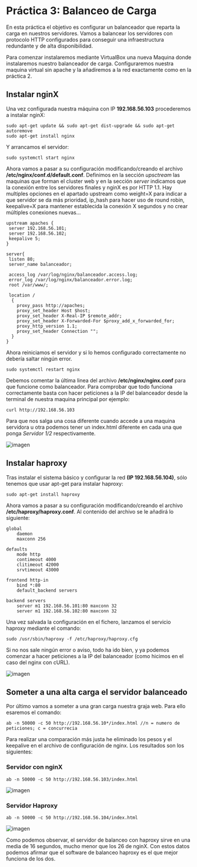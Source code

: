 # Práctica 3: Balanceo de Carga

En esta práctica el objetivo es configurar un balanceador que reparta la carga en nuestros servidores. Vamos a balancear los servidores con protocolo HTTP configurados para conseguir una infraestructura redundante y de alta disponibilidad.

Para comenzar instalaremos mediante VirtualBox una nueva Maquina donde instalaremos nuestro balanceador de carga. Configuraremos nuestra maquina virtual sin apache y la añadiremos a la red exactamente como en la práctica 2.

## Instalar nginX

Una vez configurada nuestra máquina con IP **192.168.56.103** procederemos a instalar nginX:
    
    sudo apt-get update && sudo apt-get dist-upgrade && sudo apt-get autoremove
    sudo apt-get install nginx
    
Y arrancamos el servidor:

    sudo systemctl start nginx
    
Ahora vamos a pasar a su configuración modificando/creando el archivo **/etc/nginx/conf.d/default.conf**. Definimos en la sección *upsctream* las maquinas que forman el cluster web y en la sección *server* indicamos que la conexión entre los servidores finales y nginX es por HTTP 1.1. Hay multiples opciones en el apartado upstream como weight=X para indicar a que servidor se da más prioridad, ip_hash para hacer uso de round robin, keepalive=X para mantener establecida la conexión X segundos y no crear múltiples conexiones nuevas...

    upstream apaches {
     server 192.168.56.101;
     server 192.168.56.102;
     keepalive 5;
    }

    server{
     listen 80;
     server_name balanceador;
  
     access_log /var/log/nginx/balanceador.access.log;
     error_log /var/log/nginx/balanceador.error.log;
     root /var/www/;
  
     location /
      {
        proxy_pass http://apaches;
        proxy_set_header Host $host;
        proxy_set_header X-Real-IP $remote_addr;
        proxy_set_header X-Forwarded-For $proxy_add_x_forwarded_for;
        proxy_http_version 1.1;
        proxy_set_header Connection "";
      }
    }
    
Ahora reiniciamos el servidor y si lo hemos configurado correctamente no debería saltar ningún error.

    sudo systemctl restart nginx

Debemos comentar la última linea del archivo **/etc/nginx/nginx.conf** para que funcione como balanceador.
Para comprobar que todo funciona correctamente basta con hacer peticiones a la IP del balanceador desde la terminal de nuestra maquina principal por ejemplo:

    curl http://192.168.56.103
    
Para que nos salga una cosa diferente cuando accede a una maquina servidora u otra podemos tener un index.html diferente en cada una que ponga *Servidor 1/2* respectivamente.

![imagen](https://github.com/Antobio17/swap1819/blob/master/practica3/imagenes/comprobacion.png)

## Instalar haproxy

Tras instalar el sistema básico y configurar la red **(IP 192.168.56.104)**, sólo tenemos que usar apt-get para instalar haproxy:

    sudo apt-get install haproxy
    
Ahora vamos a pasar a su configuración modificando/creando el archivo **/etc/haproxy/haproxy.conf**. Al contenido del archivo se le añadirá lo siguiente:

    global
        daemon
        maxconn 256
        
    defaults
        mode http 
        contimeout 4000
        clitimeout 42000
        srvtimeout 43000

    frontend http-in
        bind *:80
        default_backend servers
        
    backend servers
        server m1 192.168.56.101:80 maxconn 32
        server m1 192.168.56.102:80 maxconn 32

Una vez salvada la configuración en el fichero, lanzamos el servicio haproxy mediante el comando:

    sudo /usr/sbin/haproxy -f /etc/haproxy/haproxy.cfg
    
Si no nos sale ningún error o aviso, todo ha ido bien, y ya podemos comenzar a hacer peticiones a la IP del balanceador (como hicimos en el caso del nginx con cURL).

![imagen](https://github.com/Antobio17/swap1819/blob/master/practica3/imagenes/comprobacion.png)

## Someter a una alta carga el servidor balanceado

Por último vamos a someter a una gran carga nuestra graja web. Para ello esaremos el comando:

    ab -n 50000 -c 50 http://192.168.56.10*/index.html //n = numero de peticiones; c = concurrecia
    
Para realizar una comparación más justa he eliminado los pesos y el keepalive en el archivo de configuración de nginx. Los resultados son los siguientes:

### Servidor con nginX

    ab -n 50000 -c 50 http://192.168.56.103/index.html
    
![imagen](https://github.com/Antobio17/swap1819/blob/master/practica3/imagenes/ServerNginx.png)

### Servidor Haproxy

    ab -n 50000 -c 50 http://192.168.56.104/index.html
    
![imagen](https://github.com/Antobio17/swap1819/blob/master/practica3/imagenes/ServerHaproxy.png)

Como podemos observar, el servidor de balanceo con haproxy sirve en una media de 16 segundos, mucho menor que los 26 de nginX. Con estos datos podemos afirmar que el software de balanceo haproxy es el que mejor funciona de los dos.
